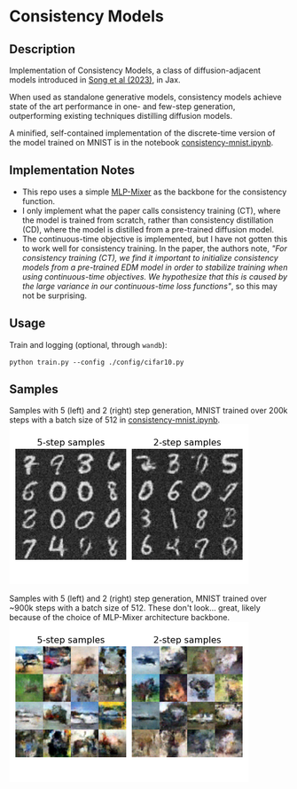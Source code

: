 # Consistency Models

## Description

Implementation of Consistency Models, a class of diffusion-adjacent models introduced in [Song et al (2023)](https://arxiv.org/abs/2303.01469), in Jax. 

When used as standalone generative models, consistency models achieve state of the art performance in one- and few-step generation, outperforming existing techniques distilling diffusion models.

A minified, self-contained implementation of the discrete-time version of the model trained on MNIST is in the notebook [consistency-mnist.ipynb](notebooks/consistency-mnist.ipynb).

## Implementation Notes

- This repo uses a simple [MLP-Mixer](https://arxiv.org/abs/2105.01601) as the backbone for the consistency function.
- I only implement what the paper calls consistency training (CT), where the model is trained from scratch, rather than consistency distillation (CD), where the model is distilled from a pre-trained diffusion model.
- The continuous-time objective is implemented, but I have not gotten this to work well for consistency training. In the paper, the authors note, _"For consistency training (CT), we find it important to initialize consistency models from a pre-trained EDM model in order to stabilize training when using continuous-time objectives. We hypothesize that this is caused by the large variance in our continuous-time loss functions"_, so this may not be surprising.

## Usage

Train and logging (optional, through `wandb`):
```
python train.py --config ./config/cifar10.py
```

## Samples

Samples with 5 (left) and 2 (right) step generation, MNIST trained over 200k steps with a batch size of 512 in [consistency-mnist.ipynb](notebooks/consistency-mnist.ipynb).
![5- and 2-step samples for MNIST.](notebooks/plots/mnist_samples.png)

Samples with 5 (left) and 2 (right) step generation, MNIST trained over ~900k steps with a batch size of 512. These don't look... great, likely because of the choice of MLP-Mixer architecture backbone.
![5- and 2-step samples for MNIST.](notebooks/plots/cifar10_samples.png)

